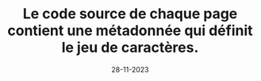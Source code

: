 ---
N: '225'
Rubrique: Structure et code
title: Le code source de chaque page contient une métadonnée qui définit le jeu
  de caractères.
detail: Le code source de chaque Document de Contenu (Content Document) contient  une métadonnée qui définit le jeu de caractères.
categories: [" Structure et code"]
agrege: O4225-E070
opquast: '4225'
indiceebook: '70'
description: "Règle n° 070"
weight:  070
actif: '1'
layout: data
date: 28-11-2023
---
